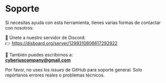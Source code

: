 # Soporte 

Si necesitas ayuda con esta herramienta, tienes varias formas de contactar con nosotros:

💬 Únete a nuestro servidor de Discord:  
👉 https://disboard.org/server/1299310806617292922

📩 También puedes escribirnos a:  
**cyberiuscompany@gmail.com**

Por favor, no uses los *issues* de GitHub para soporte general. Solo repórtanos errores reales o problemas técnicos.
